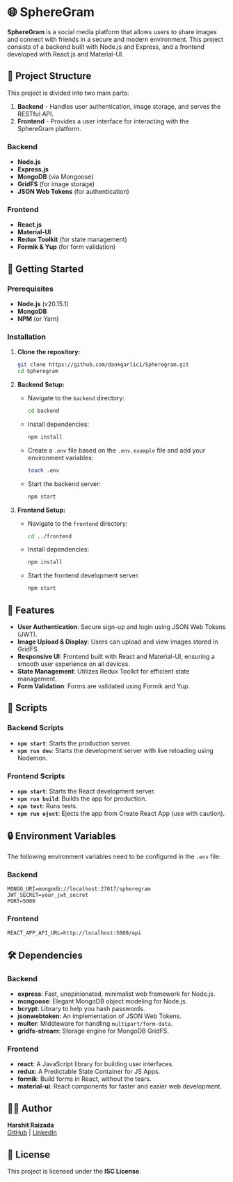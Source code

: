 

# 🌐 SphereGram

**SphereGram** is a social media platform that allows users to share images and connect with friends in a secure and modern environment. This project consists of a backend built with Node.js and Express, and a frontend developed with React.js and Material-UI.



## 📂 Project Structure

This project is divided into two main parts:

1. **Backend** - Handles user authentication, image storage, and serves the RESTful API.
2. **Frontend** - Provides a user interface for interacting with the SphereGram platform.

### Backend

- **Node.js**
- **Express.js**
- **MongoDB** (via Mongoose)
- **GridFS** (for image storage)
- **JSON Web Tokens** (for authentication)

### Frontend

- **React.js**
- **Material-UI**
- **Redux Toolkit** (for state management)
- **Formik & Yup** (for form validation)



## 🚀 Getting Started

### Prerequisites

- **Node.js** (v20.15.1)
- **MongoDB**
- **NPM** (or Yarn)

### Installation

1. **Clone the repository:**

   ```bash
   git clone https://github.com/dankgarlic1/Spheregram.git
   cd Spheregram
   ```

2. **Backend Setup:**

   - Navigate to the `backend` directory:

     ```bash
     cd backend
     ```

   - Install dependencies:

     ```bash
     npm install
     ```

   - Create a `.env` file based on the `.env.example` file and add your environment variables:

     ```bash
     touch .env
     ```

   - Start the backend server:

     ```bash
     npm start
     ```

3. **Frontend Setup:**

   - Navigate to the `frontend` directory:

     ```bash
     cd ../frontend
     ```

   - Install dependencies:

     ```bash
     npm install
     ```

   - Start the frontend development server:

     ```bash
     npm start
     ```


## 🌟 Features

- **User Authentication**: Secure sign-up and login using JSON Web Tokens (JWT).
- **Image Upload & Display**: Users can upload and view images stored in GridFS.
- **Responsive UI**: Frontend built with React and Material-UI, ensuring a smooth user experience on all devices.
- **State Management**: Utilizes Redux Toolkit for efficient state management.
- **Form Validation**: Forms are validated using Formik and Yup.


## 📜 Scripts

### Backend Scripts

- **`npm start`**: Starts the production server.
- **`npm run dev`**: Starts the development server with live reloading using Nodemon.

### Frontend Scripts

- **`npm start`**: Starts the React development server.
- **`npm run build`**: Builds the app for production.
- **`npm test`**: Runs tests.
- **`npm run eject`**: Ejects the app from Create React App (use with caution).


## 🔒 Environment Variables

The following environment variables need to be configured in the `.env` file:

### Backend

```plaintext
MONGO_URI=mongodb://localhost:27017/spheregram
JWT_SECRET=your_jwt_secret
PORT=5000
```

### Frontend

```plaintext
REACT_APP_API_URL=http://localhost:5000/api
```


## 🛠️ Dependencies

### Backend

- **express**: Fast, unopinionated, minimalist web framework for Node.js.
- **mongoose**: Elegant MongoDB object modeling for Node.js.
- **bcrypt**: Library to help you hash passwords.
- **jsonwebtoken**: An implementation of JSON Web Tokens.
- **multer**: Middleware for handling `multipart/form-data`.
- **gridfs-stream**: Storage engine for MongoDB GridFS.

### Frontend

- **react**: A JavaScript library for building user interfaces.
- **redux**: A Predictable State Container for JS Apps.
- **formik**: Build forms in React, without the tears.
- **material-ui**: React components for faster and easier web development.


## 👨‍💻 Author

**Harshit Raizada**  
[GitHub](https://github.com/dankgarlic1) | [LinkedIn](https://www.linkedin.com/in/harshit-raizada-32b909231)


## 📄 License

This project is licensed under the **ISC License**.

